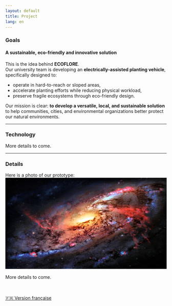 ```yaml
---
layout: default
title: Project
lang: en
---
```

### Goals

#### A sustainable, eco-friendly and innovative solution

This is the idea behind **ECOFLORE**.  
Our university team is developing an **electrically-assisted planting vehicle**, specifically designed to:

- operate in hard-to-reach or sloped areas,
- accelerate planting efforts while reducing physical workload,
- preserve fragile ecosystems through eco-friendly design.

Our mission is clear: **to develop a versatile, local, and sustainable solution** to help communities, cities, and environmental organizations better protect our natural environments.

---

### Technology

More details to come.

---

### Details

Here is a photo of our prototype:  
![Prototype #1](../images/197640-download-free-space-wallpaper-4k-3840x2160.jpg)

More details to come.

<br><br>
 [🇫🇷 Version française](/fr/projet.md)
